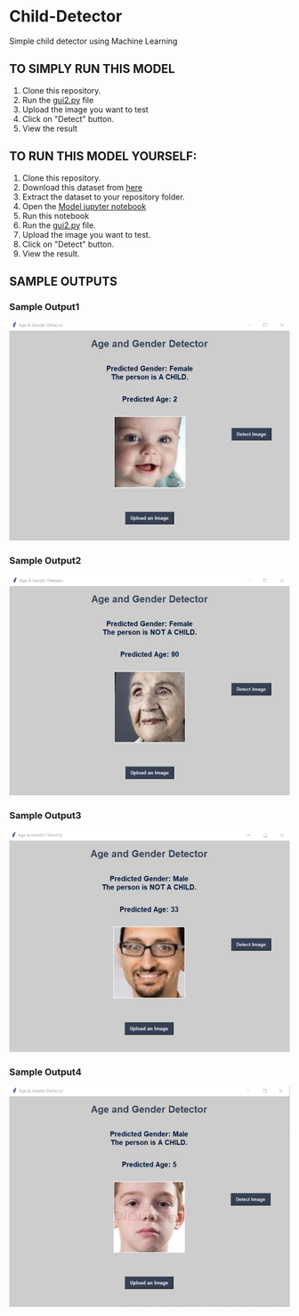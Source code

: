 # Child-Detector
Simple child detector using Machine Learning
## TO SIMPLY RUN THIS MODEL
1. Clone this repository.
2. Run the [gui2.py](https://github.com/MaitriSavla2003/Child-Detector/blob/main/gui2.py) file
3. Upload the image you want to test
4. Click on "Detect" button.
5. View the result

## TO RUN THIS MODEL YOURSELF:
1. Clone this repository.
2. Download this dataset from [here](https://www.kaggle.com/datasets/jangedoo/utkface-new)
3. Extract the dataset to your repository folder.
4. Open the [Model jupyter notebook](https://github.com/MaitriSavla2003/Child-Detector/blob/main/Model.ipynb)
5. Run this notebook
6. Run the [gui2.py](https://github.com/MaitriSavla2003/Child-Detector/blob/main/gui2.py) file.
7.  Upload the image you want to test.
8.  Click on "Detect" button.
9.  View the result.

## SAMPLE OUTPUTS
### Sample Output1
![Sample_Output_1](https://github.com/MaitriSavla2003/Child-Detector/blob/main/child_detect_one.jpg)

### Sample Output2
![Sample_Output_2](https://github.com/MaitriSavla2003/Child-Detector/blob/main/child_detect_two.jpg)

### Sample Output3
![Sample_Output_3](https://github.com/MaitriSavla2003/Child-Detector/blob/main/child_detect_three.jpg)

### Sample Output4
![Sample_Output_4](https://github.com/MaitriSavla2003/Child-Detector/blob/main/child_detect_four.jpg)
